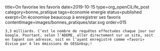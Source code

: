 title=On favorise les favoris
date=2019-10-15
type=org_openCiLife_post
category=bonne_pratique
tags=économie energie
status=published
exerpt=On économise beaucoup à enregistrer ses favoris
contentImage=images/bonnes_pratiques/star.svg
order=015
~~~~~~
3,3 milliards. C’est le nombre de requêtes effectuées chaque jour sur Google. Pourtant, selon l’ADEME, aller directement sur un site, soit en tapant son adresse, soit en l’ayant enregistré comme «favori» divise par 4 les émissions de GES&nbsp;!

